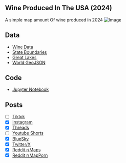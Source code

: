 ## Wine Produced In The USA (2024)
A simple map amount Of wine produced in 2024
![Image](https://drive.google.com/uc?export=view&id=1I9nJg1dbAHR98XANjimggbQ4EuEhfjlu)

## Data
* [Wine Data](https://worldpopulationreview.com/state-rankings/wine-production-by-state)
* [State Boundaries](https://www.census.gov/geographies/mapping-files/time-series/geo/carto-boundary-file.html)
* [Great Lakes](https://usicecenter.gov/Products/GreatLakesData)
* [World GeoJSON](https://public.opendatasoft.com/explore/dataset/world-administrative-boundaries/export/?flg=en-us)


## Code
* [Jupyter Notebook](FormatData.ipynb)

## Posts
- [ ] [Tiktok]()
- [x] [Instagram](https://www.instagram.com/p/DFQHqgjMkhr/)
- [x] [Threads](https://www.threads.net/@vinemapper/post/DFQHq27MJpK)
- [ ] [Youtube Shorts]()
- [x] [BlueSky](https://bsky.app/profile/vinemapper.bsky.social/post/3lgl5s3l46k2c)
- [x] [Twitter/X](https://x.com/VineMapper/status/1883165216206450820)
- [x] [Reddit r/Maps](https://www.reddit.com/r/Maps/comments/1i9o0ed/wine_produced_per_state_2024/)
- [x] [Reddit r/MapPorn](https://www.reddit.com/r/MapPorn/comments/1i9o01d/wine_produced_per_state_2024/)
